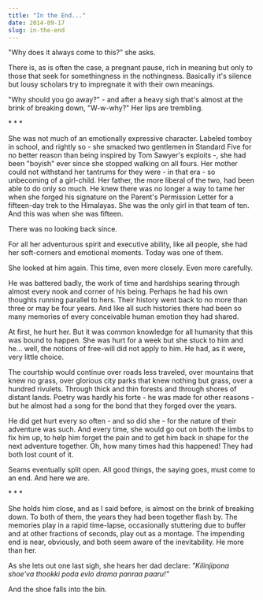 ```yaml
---
title: "In the End..."
date: 2014-09-17
slug: in-the-end
---
```

"Why does it always come to this?" she asks.

There is, as is often the case, a pregnant pause, rich in meaning but only to those that seek for somethingness in the nothingness. Basically it's silence but lousy scholars try to impregnate it with their own meanings.

"Why should you go away?" - and after a heavy sigh that's almost at the brink of breaking down, "W-w-why?" Her lips are trembling.

\* \* \*

She was not much of an emotionally expressive character. Labeled tomboy in school, and rightly so - she smacked two gentlemen in Standard Five for no better reason than being inspired by Tom Sawyer's exploits -, she had been "boyish" ever since she stopped walking on all fours. Her mother could not withstand her tantrums for they were - in that era - so unbecoming of a girl-child. Her father, the more liberal of the two, had been able to do only so much. He knew there was no longer a way to tame her when she forged his signature on the Parent's Permission Letter for a fifteen-day trek to the Himalayas. She was the only girl in that team of ten. And this was when she was fifteen.

There was no looking back since.

For all her adventurous spirit and executive ability, like all people, she had her soft-corners and emotional moments. Today was one of them.

She looked at him again. This time, even more closely. Even more carefully.

He was battered badly, the work of time and hardships searing through almost every nook and corner of his being. Perhaps he had his own thoughts running parallel to hers. Their history went back to no more than three or may be four years. And like all such histories there had been so many memories of every conceivable human emotion they had shared.

At first, he hurt her. But it was common knowledge for all humanity that this was bound to happen. She was hurt for a week but she stuck to him and he... well, the notions of free-will did not apply to him. He had, as it were, very little choice.

The courtship would continue over roads less traveled, over mountains that knew no grass, over glorious city parks that knew nothing but grass, over a hundred rivulets. Through thick and thin forests and through shores of distant lands. Poetry was hardly his forte - he was made for other reasons - but he almost had a song for the bond that they forged over the years.

He did get hurt every so often - and so did she - for the nature of their adventure was such. And every time, she would go out on both the limbs to fix him up, to help him forget the pain and to get him back in shape for the next adventure together. Oh, how many times had this happened! They had both lost count of it. 

Seams eventually split open. All good things, the saying goes, must come to an end. And here we are.

\* \* \*

She holds him close, and as I said before, is almost on the brink of breaking down. To both of them, the years they had been together flash by. The memories play in a rapid time-lapse, occasionally stuttering due to buffer and at other fractions of seconds, play out as a montage. The impending end is near, obviously, and both seem aware of the inevitability. He more than her.

As she lets out one last sigh, she hears her dad declare: _"Kilinjipona shoe'va thookki poda evlo drama panraa paaru!"_

And the shoe falls into the bin.